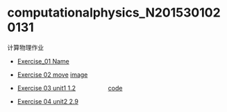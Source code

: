 # computationalphysics_N2015301020131
计算物理作业




*  [Exercise_01 Name](./temp.py)

*  [Exercise 02 move](./untitled5.py)        [image](./IMG_0818(20170924-143540).jpg)

*  [Exercise 03 unit1 1.2](./exercise3/exercise.md)                   [code](./untitled6.py)

*  [Exercise 04 unit2 2.9](./exercise4/homework.md)
